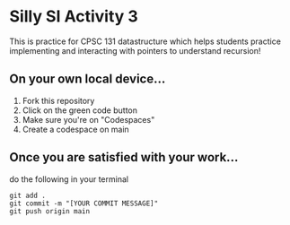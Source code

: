 # Silly SI Activity 3
This is practice for CPSC 131 datastructure which helps students practice implementing and interacting with pointers to understand recursion!

## On your own local device...
1. Fork this repository
2. Click on the green code button
3. Make sure you're on "Codespaces"
4. Create a codespace on main

## Once you are satisfied with your work...
do the following in your terminal
```
git add .
git commit -m "[YOUR COMMIT MESSAGE]"
git push origin main
```

